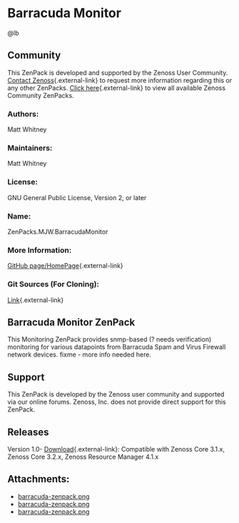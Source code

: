 # Barracuda Monitor

@lb[](img/zenpack-barracuda-zenpack.png)

## Community

This ZenPack is developed and supported by the Zenoss User Community.
[Contact Zenoss](https://tryit.zenoss.com/zenpack-contact/){.external-link} to
request more information regarding this or any other ZenPacks. [Click here](https://zenoss.com/product/zenpacks?f%5B0%5D=im_field_zenpack_category:1021){.external-link} to
view all available Zenoss Community ZenPacks.

### Authors:

Matt Whitney

### Maintainers:

Matt Whitney

### License:

GNU General Public License, Version 2, or later

### Name:

ZenPacks.MJW.BarracudaMonitor

### More Information:

[GitHub page/HomePage](https://github.com/zenoss/ZenPacks.MJW.BarracudaMonitor){.external-link}

### Git Sources (For Cloning):

[Link](https://github.com/zenoss/ZenPacks.MJW.BarracudaMonitor.git){.external-link}

## Barracuda Monitor ZenPack

This Monitoring ZenPack provides snmp-based (? needs verification)
monitoring for various datapoints from Barracuda Spam and Virus
Firewall network devices. fixme - more info needed here.

## Support

This ZenPack is developed by the Zenoss user community and supported via
our online forums. Zenoss, Inc. does not provide direct support for this
ZenPack.

## Releases

Version 1.0- [Download](https://storage.googleapis.com/zenpacks/ZenPacks.MJW.BarracudaMonitor/1.0/ZenPacks.MJW.BarracudaMonitor-1.0.egg){.external-link}:   Compatible with Zenoss Core 3.1.x, Zenoss Core 3.2.x, Zenoss
    Resource Manager 4.1.x

## Attachments:

-   [barracuda-zenpack.png](img/zenpack-barracuda-zenpack.png)
-   [barracuda-zenpack.png](img/zenpack-barracuda-zenpack.png)
-   [barracuda-zenpack.png](img/zenpack-barracuda-zenpack.png)

